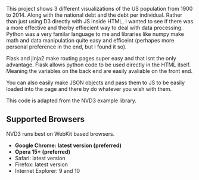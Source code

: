 This project shows 3 different visualizations of the US population from 1900 to 2014.
Along with the national debt and the debt per individual. 
Rather than just using D3 directly with JS inside HTML, I wanted to see if there was a
more effective and therby effiecient way to deal with data processing. Python was a very
familar language to me and libraries like numpy make math and data manipulation quite 
easy and efficeint (perhapes more personal preference in the end, but I found it so).

Flask and jinja2 make routing pages super easy and that isnt the only advantage. 
Flask allows python code to be used directly in the HTML itself. Meaning the variables on the
back end are easily avaliable on the front end. 

You can also easily make JSON objects and pass them to JS to be easily loaded into the page
and there by do whatever you wish with them. 

This code is adapted from the NVD3 example library. 

## Supported Browsers
NVD3 runs best on WebKit based browsers. 

* **Google Chrome: latest version (preferred)**
* **Opera 15+ (preferred)**
* Safari: latest version
* Firefox: latest version
* Internet Explorer: 9 and 10
